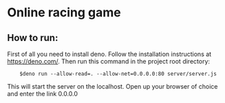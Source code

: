 # Online racing game

## How to run:
First of all you need to install deno. Follow the installation instructions at https://deno.com/. Then run this command in the project root directory:
```
    $deno run --allow-read=. --allow-net=0.0.0.0:80 server/server.js  
```
This will start the server on the localhost. Open up your browser of choice and enter the link 0.0.0.0